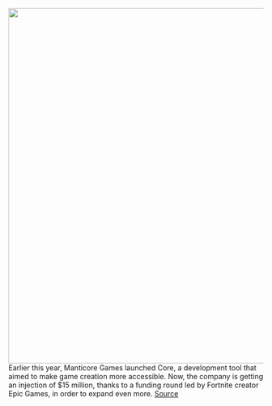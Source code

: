 <img src='https://cdn.vox-cdn.com/thumbor/OAuJ1rzk-8Ck9p0X3SchouWL2sA=/0x0:2382x1340/1200x800/filters:focal(1001x480:1381x860)/cdn.vox-cdn.com/uploads/chorus_image/image/67449357/vfxflying.0.png' width='700px' /><br/>
Earlier this year, Manticore Games launched Core, a development tool that aimed to make game creation more accessible. Now, the company is getting an injection of $15 million, thanks to a funding round led by Fortnite creator Epic Games, in order to expand even more.
<a href='https://www.theverge.com/2020/9/22/21449772/epic-games-fortnite-core-game-development-tool'> Source <a/>